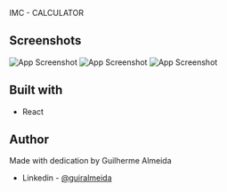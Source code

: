 
IMC - CALCULATOR

## Screenshots

![App Screenshot](https://i.imgur.com/HGtjqR1.png)
![App Screenshot](https://i.imgur.com/9MMToBD.png)
![App Screenshot](https://i.imgur.com/F71OLhO.png)


## Built with

- React


## Author

Made with dedication by Guilherme Almeida
- Linkedin - [@guiralmeida](https://www.linkedin.com/in/guiralmeida/)
